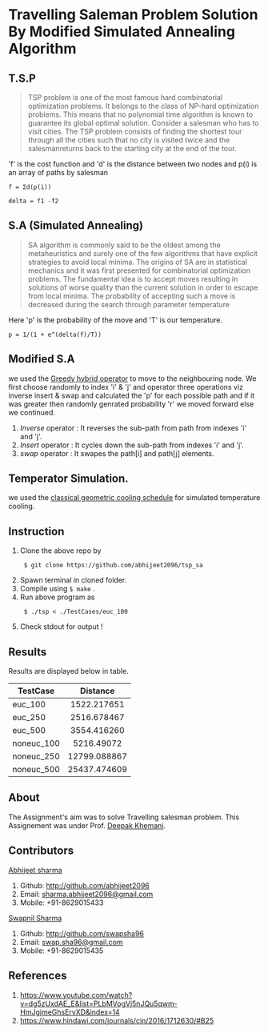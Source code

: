 # Travelling Saleman Problem Solution By Modified Simulated Annealing Algorithm

## T.S.P
> TSP problem is one of the most famous hard combinatorial optimization problems. It belongs to the class of NP-hard optimization problems.
> This means that no polynomial time algorithm is known to guarantee its global optimal solution. Consider a salesman who has to visit
> cities. The TSP problem consists of finding the shortest tour through all the cities such that no city is visited twice and the 
> salesmanreturns back to the starting city at the end of the tour.

'f' is the cost function and 'd' is the distance between two nodes  and p(i) is an array of paths by salesman
```
f = Σd(p(i))

delta = f1 -f2
```

## S.A (Simulated Annealing)
>SA algorithm is commonly said to be the oldest among the metaheuristics and surely one of the few algorithms that have explicit strategies
> to avoid local minima. The origins of SA are in statistical mechanics and it was first presented for combinatorial optimization problems.
> The fundamental idea is to accept moves resulting in solutions of worse quality than the current solution in order to escape from local 
> minima. The probability of accepting such a move is decreased during the search through parameter temperature

Here 'p' is the probability of the move and 'T' is our temperature. 

```
p = 1/(1 + e^(delta(f)/T))
```


## Modified S.A
we used the [Greedy hybrid operator](http://www.inderscience.com/info/inarticle.php?artid=71818) to move to the neighbouring node. We first choose randomly to index 'i' & 'j' and operator three operations viz inverse insert & swap and calculated the 'p' for each possible path and if it was greater then randomly genrated probability 'r' we moved forward else we continued.

1. *Inverse* operator : It reverses the sub-path from path from indexes 'i' and 'j'.
2. *Insert* operator : It cycles down the sub-path from indexes 'i' and 'j'. 
3. *swap* operator : It swapes the path[i] and path[j] elements.

## Temperator Simulation.
we used the [classical geometric cooling schedule](https://view.officeapps.live.com/op/view.aspx?src=http://www.cs.nott.ac.uk/~pszgxk/aim/notes/simulatedannealing.doc) for simulated temperature cooling. 

## Instruction

1. Clone the above repo by 
	```
	 $ git clone https://github.com/abhijeet2096/tsp_sa
	```
2. Spawn terminal in cloned folder.
3. Compile using `$ make` .
4. Run above program as 
	```
	 $ ./tsp < ./TestCases/euc_100
	```
5. Check stdout for output !

## Results
Results are displayed below in table.

| TestCase      | Distance      | 
| ------------- |:-------------:| 
| euc_100       | 1522.217651   | 
| euc_250       | 2516.678467   | 
| euc_500       | 3554.416260   |
| noneuc_100    | 5216.49072    | 
| noneuc_250    | 12799.088867  | 
| noneuc_500    | 25437.474609  | 

## About
The Assignment's aim was to solve Travelling salesman problem. This Assignement was under Prof. [Deepak Khemani](https://www.iitm.ac.in/info/fac/khemani).

## Contributors

[Abhijeet sharma](http://students.iitmandi.ac.in/~abhijeet_sharma)
1. Github: http://github.com/abhijeet2096
2. Email: sharma.abhijeet2096@gmail.com
3. Mobile: +91-8629015433

[Swapnil Sharma](http://students.iitmandi.ac.in/~s_sharma)
1. Github: http://github.com/swapsha96
2. Email: swap.sha96@gmail.com
3. Mobile: +91-8629015435

## References

1. https://www.youtube.com/watch?v=dg5zUxdAE_E&list=PLbMVogVj5nJQu5qwm-HmJgjmeGhsErvXD&index=14
2. https://www.hindawi.com/journals/cin/2016/1712630/#B25
